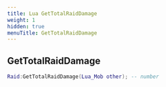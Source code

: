 ```yaml
---
title: Lua GetTotalRaidDamage
weight: 1
hidden: true
menuTitle: GetTotalRaidDamage
---
```

## GetTotalRaidDamage
```lua
Raid:GetTotalRaidDamage(Lua_Mob other); -- number
```